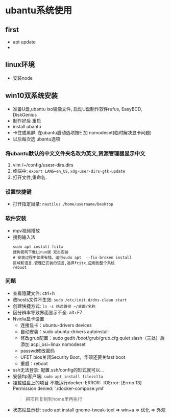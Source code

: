 # ubantu系统使用

## first
- apt update
- 
## linux环境
- 安装node
## win10双系统安装
- 准备U盘,ubantu iso镜像文件, 启动U盘制作软件rufus, EasyBCD, DiskGenius
- 制作好后 重启
- install ubantu
- 卡住或黑屏: 在ubantu启动选项按E 加 nomodeset(临时解决显卡问题)
- 以后每次选 ubantu选项

### 将ubantu默认的中文文件夹名改为英文,资源管理器显示中文
1. vim /~/config/usesr-dirs.dirs
2. 终端中: `export LANG=en_US`, `xdg-user-dirs-gtk-update`
3. 打开文件,重命名.

### 设置快捷键
- 打开指定目录: `nautilus /home/username/Desktop`
### 软件安装
- mpv视频播放
- 搜狗输入法
  ```
  sudo apt install fcitx
  搜狗官网下载Linux版 双击安装
  # 安装过程中如果有错，运行sudo apt  --fix-broken install
  区域和语言,管理已安装的语言,选择fcitx,应用到整个系统
  reboot
  ```
### 问题
- 查看隐藏文件: ctrl+h
- 改hosts文件不生效: `sudo /etc/init.d/dns-clean start`
- 创建快捷方式: `ln -s 绝对路径 ~/桌面/名称`
- 因分辨率导致界面显示不全: alt+F7
- Nvidia显卡设置
  - 连接显卡：ubuntu-drivers devices
  - 自动安装：sudo ubuntu-drivers autoinstall
  - 修改grub配置：sudo gedit /boot/grub/grub.cfg quiet slash（三处）后添加 acpi_osi=linux nomodeset
  - passwd修改密码
  - UFET bios关闭Security Boot，华硕还要关fast boot
  - 重启：reboot
- ssh无法登录: 配置.ssh/config的形式就可以...
- 安装ftp客户端: `sudo apt install filezilla`
- 挂载磁盘上的项目 不能运行docker: ERROR: .IOError: [Errno 13] Permission denied: './docker-compose.yml'
  > 把项目复制到home里再执行
- 状态栏显示秒: sudo apt install gnome-tweak-tool => win+a => 优化 => 外观